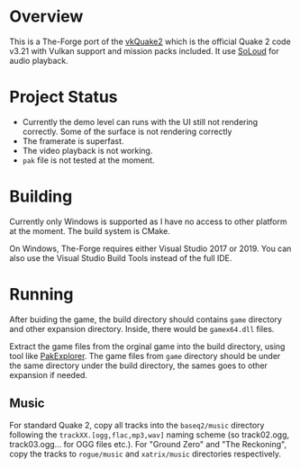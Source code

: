 Overview
===
This is a The-Forge port of the [vkQuake2](https://github.com/kondrak/vkQuake2) which is the official Quake 2 code v3.21 with Vulkan support and mission packs included. It use [SoLoud](https://github.com/jarikomppa/soloud) for audio playback.

Project Status
===

* Currently the demo level can runs with the UI still not rendering correctly. Some of the surface is not rendering correctly
* The framerate is superfast.
* The video playback is not working.
* `pak` file is not tested at the moment.

Building
===

Currently only Windows is supported as I have no access to other platform at the moment. The build system is CMake.

On Windows, The-Forge requires either Visual Studio 2017 or 2019. You can also use the Visual Studio Build Tools instead of the full IDE.

Running
===

After buiding the game, the build directory should contains  `game` directory and other expansion directory. Inside, there would be `gamex64.dll` files.

Extract the game files from the orginal game into the build directory, using tool like [PakExplorer](https://valvedev.info/tools/pakexplorer/). The game files from `game` directory should be under the same directory under the build directory, the sames goes to other expansion if needed.

## Music
For standard Quake 2, copy all tracks into the `baseq2/music` directory following the `trackXX.[ogg,flac,mp3,wav]` naming scheme (so track02.ogg, track03.ogg... for OGG files etc.). For "Ground Zero" and "The Reckoning", copy the tracks to `rogue/music` and `xatrix/music` directories respectively. 